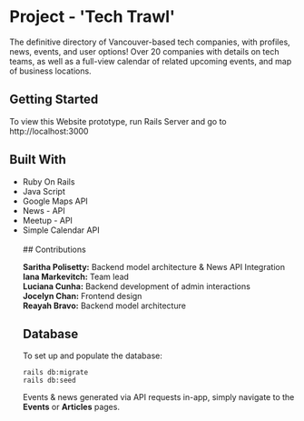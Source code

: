 # Project - 'Tech Trawl'

The definitive directory of Vancouver-based tech companies, with profiles, news, events, and user options! Over 20 companies with details on tech teams, as well as a full-view calendar of related upcoming events, and map of business locations. 

## Getting Started

To view this Website prototype, run Rails Server and go to http://localhost:3000

## Built With

<ul>
<li> Ruby On Rails </li>
<li> Java Script </li>
<li> Google Maps API </li>
<li> News - API </li>
<li> Meetup - API </li>
<li> Simple Calendar API </li>
<br>
## Contributions

<b>Saritha Polisetty:</b> Backend model architecture & News API Integration
<br>
<b>Iana Markevitch:</b> Team lead
<br>
<b>Luciana Cunha:</b> Backend development of admin interactions
<br>
<b>Jocelyn Chan:</b> Frontend design
<br>
<b>Reayah Bravo:</b> Backend model architecture

## Database

To set up and populate the database:
```
rails db:migrate
rails db:seed
```
Events & news generated via API requests in-app, simply navigate to the <b>Events</b> or <b>Articles</b> pages.
